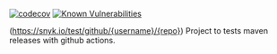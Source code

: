 [![codecov](https://codecov.io/gh/sitepark-com/github-maven-release-test/branch/main/graph/badge.svg?token=AILO6STIG2)](https://codecov.io/gh/sitepark-com/github-maven-release-test)
[![Known Vulnerabilities](https://snyk.io/test/github/sitepark-com/github-maven-release-test/badge.svg)](https://snyk.io/test/github/sitepark-com/github-maven-release-test)

(https://snyk.io/test/github/{username}/{repo})
Project to tests maven releases with github actions.
